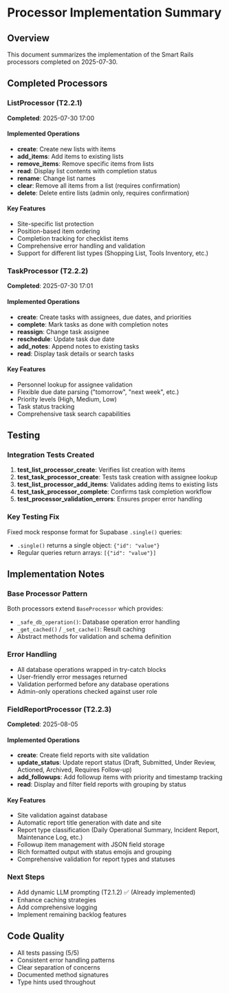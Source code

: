# Processor Implementation Summary

## Overview

This document summarizes the implementation of the Smart Rails processors completed on 2025-07-30.

## Completed Processors

### ListProcessor (T2.2.1)

**Completed**: 2025-07-30 17:00

#### Implemented Operations
- **create**: Create new lists with items
- **add_items**: Add items to existing lists
- **remove_items**: Remove specific items from lists
- **read**: Display list contents with completion status
- **rename**: Change list names
- **clear**: Remove all items from a list (requires confirmation)
- **delete**: Delete entire lists (admin only, requires confirmation)

#### Key Features
- Site-specific list protection
- Position-based item ordering
- Completion tracking for checklist items
- Comprehensive error handling and validation
- Support for different list types (Shopping List, Tools Inventory, etc.)

### TaskProcessor (T2.2.2)

**Completed**: 2025-07-30 17:01

#### Implemented Operations
- **create**: Create tasks with assignees, due dates, and priorities
- **complete**: Mark tasks as done with completion notes
- **reassign**: Change task assignee
- **reschedule**: Update task due date
- **add_notes**: Append notes to existing tasks
- **read**: Display task details or search tasks

#### Key Features
- Personnel lookup for assignee validation
- Flexible due date parsing ("tomorrow", "next week", etc.)
- Priority levels (High, Medium, Low)
- Task status tracking
- Comprehensive task search capabilities

## Testing

### Integration Tests Created
1. **test_list_processor_create**: Verifies list creation with items
2. **test_task_processor_create**: Tests task creation with assignee lookup
3. **test_list_processor_add_items**: Validates adding items to existing lists
4. **test_task_processor_complete**: Confirms task completion workflow
5. **test_processor_validation_errors**: Ensures proper error handling

### Key Testing Fix
Fixed mock response format for Supabase `.single()` queries:
- `.single()` returns a single object: `{"id": "value"}`
- Regular queries return arrays: `[{"id": "value"}]`

## Implementation Notes

### Base Processor Pattern
Both processors extend `BaseProcessor` which provides:
- `_safe_db_operation()`: Database operation error handling
- `_get_cached()` / `_set_cache()`: Result caching
- Abstract methods for validation and schema definition

### Error Handling
- All database operations wrapped in try-catch blocks
- User-friendly error messages returned
- Validation performed before any database operations
- Admin-only operations checked against user role

### FieldReportProcessor (T2.2.3)

**Completed**: 2025-08-05

#### Implemented Operations
- **create**: Create field reports with site validation
- **update_status**: Update report status (Draft, Submitted, Under Review, Actioned, Archived, Requires Follow-up)
- **add_followups**: Add followup items with priority and timestamp tracking
- **read**: Display and filter field reports with grouping by status

#### Key Features
- Site validation against database
- Automatic report title generation with date and site
- Report type classification (Daily Operational Summary, Incident Report, Maintenance Log, etc.)
- Followup item management with JSON field storage
- Rich formatted output with status emojis and grouping
- Comprehensive validation for report types and statuses

### Next Steps
- Add dynamic LLM prompting (T2.1.2) ✅ (Already implemented)
- Enhance caching strategies
- Add comprehensive logging
- Implement remaining backlog features

## Code Quality
- All tests passing (5/5)
- Consistent error handling patterns
- Clear separation of concerns
- Documented method signatures
- Type hints used throughout